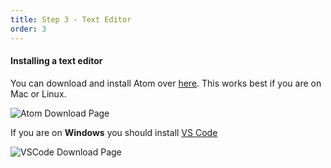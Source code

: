 ```yaml
---
title: Step 3 - Text Editor
order: 3
---
```


#### Installing a text editor

You can download and install Atom over [here](https://atom.io/). This works best if you are on Mac or Linux.

![Atom Download Page](/images/atom-dl.png)

If you are on **Windows** you should install [VS Code](https://code.visualstudio.com/)

![VSCode Download Page](/images/vscode-dl.png)
